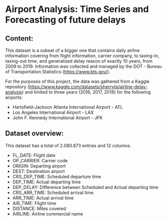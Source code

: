 # Airport Analysis: Time Series and Forecasting of future delays

## Content:
This dataset is a subset of a bigger one that contains daily airline information covering from flight information, carrier company, to taxing-in, taxing-out time, and generalized delay reason of exactly 10 years, from 2009 to 2019. Information was collected and managed by the DOT - Bureau of Transportation Statistics (https://www.bts.gov/). 

For the purposes of this project, the data was gathered from a Kaggle repository (https://www.kaggle.com/datasets/sherrytp/airline-delay-analysis) and limited to three years (2016, 2017, 2018) for the following  airports:
- Hartsfield-Jackson Atlanta International Airport - ATL
- Los Angeles International Airport - LAX
- John F. Kennedy International Airport - JFK

## Dataset overview: 
This dataset has a total of 2.080.873 entries and 12 columns. 
- FL_DATE: Flight date
- OP_CARRIER: Carrier code
- ORIGIN: Departing airport     
- DEST: Destination airport      
- CRS_DEP_TIME: Scheduled departure time       
- DEP_TIME: Actual departing time  
- DEP_DELAY: Difference between Scheduled and Actual departing time     
- CRS_ARR_TIME: Scheduled arrival time      
- ARR_TIME: Actual arrival time      
- AIR_TIME: Flight time    
- DISTANCE: Miles covered    
- AIRLINE: Airline commercial name

